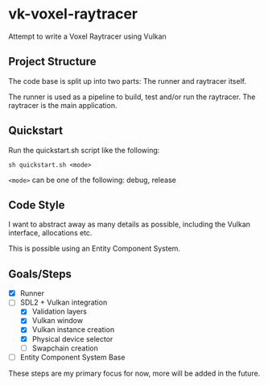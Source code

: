 # vk-voxel-raytracer

Attempt to write a Voxel Raytracer using Vulkan

## Project Structure

The code base is split up into two parts: The runner and raytracer itself.

The runner is used as a pipeline to build, test and/or run the raytracer.
The raytracer is the main application.


## Quickstart

Run the quickstart.sh script like the following:
```
sh quickstart.sh <mode>
```

`<mode>` can be one of the following: debug, release


## Code Style

I want to abstract away as many details as possible, including the Vulkan interface,
allocations etc.

This is possible using an Entity Component System.


## Goals/Steps

- [x] Runner
- [ ] SDL2 + Vulkan integration
    - [x] Validation layers
    - [x] Vulkan window
    - [x] Vulkan instance creation
    - [x] Physical device selector
    - [ ] Swapchain creation
- [ ] Entity Component System Base

These steps are my primary focus for now, more will be added in the future.
